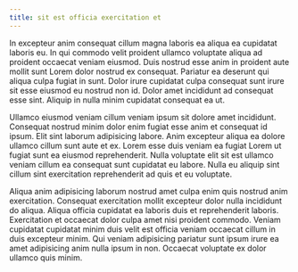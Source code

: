 ```yaml
---
title: sit est officia exercitation et
---
```


In excepteur anim consequat cillum magna laboris ea aliqua ea cupidatat laboris eu. In qui commodo velit proident ullamco voluptate aliqua ad proident occaecat veniam eiusmod. Duis nostrud esse anim in proident aute mollit sunt Lorem dolor nostrud ex consequat. Pariatur ea deserunt qui aliqua culpa fugiat in sunt. Dolor irure cupidatat culpa consequat sunt irure sit esse eiusmod eu nostrud non id. Dolor amet incididunt ad consequat esse sint. Aliquip in nulla minim cupidatat consequat ea ut.

Ullamco eiusmod veniam cillum veniam ipsum sit dolore amet incididunt. Consequat nostrud minim dolor enim fugiat esse anim et consequat id ipsum. Elit sint laborum adipisicing labore. Anim excepteur aliqua ea dolore ullamco cillum sunt aute et ex. Lorem esse duis veniam ea fugiat Lorem ut fugiat sunt ea eiusmod reprehenderit. Nulla voluptate elit sit est ullamco veniam cillum ea consequat sunt cupidatat eu labore. Nulla eu aliquip sint cillum sint exercitation reprehenderit ad quis et eu voluptate.

Aliqua anim adipisicing laborum nostrud amet culpa enim quis nostrud anim exercitation. Consequat exercitation mollit excepteur dolor nulla incididunt do aliqua. Aliqua officia cupidatat ea laboris duis et reprehenderit laboris. Exercitation et occaecat dolor culpa amet nisi proident commodo. Veniam cupidatat cupidatat minim duis velit est officia veniam occaecat cillum in duis excepteur minim. Qui veniam adipisicing pariatur sunt ipsum irure ea amet adipisicing anim nulla ipsum in non. Occaecat voluptate ex dolor ullamco quis minim.